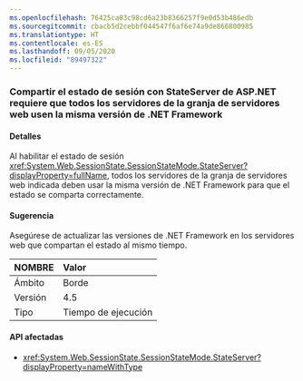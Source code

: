 ```yaml
---
ms.openlocfilehash: 76425ca03c98cd6a23b8366257f9e0d53b486edb
ms.sourcegitcommit: cbacb5d2cebbf044547f6af6e74a9de866800985
ms.translationtype: HT
ms.contentlocale: es-ES
ms.lasthandoff: 09/05/2020
ms.locfileid: "89497322"
---
```

### <a name="sharing-session-state-with-aspnet-stateserver-requires-all-servers-in-the-web-farm-to-use-the-same-net-framework-version"></a>Compartir el estado de sesión con StateServer de ASP.NET requiere que todos los servidores de la granja de servidores web usen la misma versión de .NET Framework

#### <a name="details"></a>Detalles

Al habilitar el estado de sesión <xref:System.Web.SessionState.SessionStateMode.StateServer?displayProperty=fullName>, todos los servidores de la granja de servidores web indicada deben usar la misma versión de .NET Framework para que el estado se comparta correctamente.

#### <a name="suggestion"></a>Sugerencia

Asegúrese de actualizar las versiones de .NET Framework en los servidores web que compartan el estado al mismo tiempo.

| NOMBRE    | Valor       |
|:--------|:------------|
| Ámbito   |Borde|
|Versión|4.5|
|Tipo|Tiempo de ejecución

#### <a name="affected-apis"></a>API afectadas

- <xref:System.Web.SessionState.SessionStateMode.StateServer?displayProperty=nameWithType>

<!--

#### Affected APIs

- `F:System.Web.SessionState.SessionStateMode.StateServer`

-->
